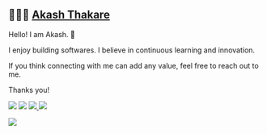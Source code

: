 ## 👨🏻‍💻 [Akash Thakare](https://akashthakare.com) 

Hello! I am Akash. 👋 

I enjoy building softwares. I believe in continuous learning and innovation. 

If you think connecting with me can add any value, feel free to reach out to me. 

Thanks you!


<a href="https://akashthakare.com"><img src = "https://img.shields.io/badge/website-000000?style=for-the-badge&logo=About.me&logoColor=white" /></a> <a href="https://www.linkedin.com/in/aakashthakare/"><img src = "https://img.shields.io/badge/LinkedIn-0077B5?style=for-the-badge&logo=linkedin&logoColor=white" /></a> <a href="https://stackoverflow.com/users/1997093/akash"> <img src = "https://img.shields.io/stackexchange/stackoverflow/r/1997093?color=orange&label=reputation&logo=stackoverflow&style=for-the-badge&cacheSeconds=86400"/> </a> <a href = "mailto:akashthakare@protonmail.com" > <img src = "https://img.shields.io/badge/ProtonMail-8B89CC?style=for-the-badge&logo=protonmail&logoColor=white" /> </a>

<p align="left"> <img src="https://komarev.com/ghpvc/?username=akash-rt&style=plastic&color=yellowgreen" /> </p>
